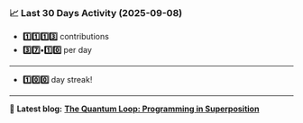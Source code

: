 <!--START_STATS-->
### 📈 Last 30 Days Activity (2025-09-08)  
- **1️⃣1️⃣1️⃣3️⃣** contributions  
- **3️⃣7️⃣•1️⃣0️⃣** per day
---
- **1️⃣0️⃣0️⃣** day streak!
---
📝 **Latest blog:** [**The Quantum Loop: Programming in Superposition**](https://andriak.com/blog/quantum-loop)
<!--END_STATS-->
